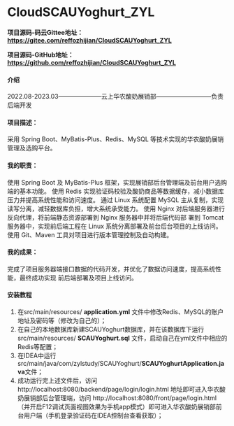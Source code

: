 # CloudSCAUYoghurt_ZYL
**项目源码-码云Gittee地址：https://gitee.com/reffozhijian/CloudSCAUYoghurt_ZYL**

**项目源码-GitHub地址：https://github.com/reffozhijian/CloudSCAUYoghurt_ZYL**

#### 介绍
2022.08-2023.03———————云上华农酸奶展销部—————————负责后端开发
#### 项目描述：
采用 Spring Boot、MyBatis-Plus、Redis、MySQL 等技术实现的华农酸奶展销管理及选购平台。
#### 我的职责：
使用 Spring Boot 及 MyBatis-Plus 框架，实现展销部后台管理端及前台用户选购端的基本功能。
使用 Redis 实现验证码校验及酸奶商品等数据缓存，减小数据库压力并提高系统性能和访问速度。
通过 Linux 系统配置 MySQL 主从复制，实现读写分离，减轻数据库负担，增大系统承受能力。
使用 Nginx 对后端服务器进行反向代理，将前端静态资源部署到 Nginx 服务器中并将后端代码部
署到 Tomcat 服务器中，实现前后端工程在 Linux 系统分离部署及前台后台项目的上线访问。
使用 Git、Maven 工具对项目进行版本管理控制及自动构建。
#### 我的成果：
完成了项目服务器端接口数据的代码开发，并优化了数据访问速度，提高系统性能，最终成功实现
前后端部署及项目上线访问。

#### 安装教程

1.  在src/main/resources/ **application.yml** 文件中修改Redis、MySQL的账户地址及密码等（修改为自己的）；
2.  在自己的本地数据库新建SCAUYoghurt数据库，并在该数据库下运行src/main/resources/ **SCAUYoghurt.sql** 文件，启动自己在yml文件中相应的Redis等配置；
3.  在IDEA中运行src/main/java/com/zylstudy/SCAUYoghurt/**SCAUYoghurtApplication.java**文件；
4.  成功运行完上述文件后，访问  http://localhost:8080/backend/page/login/login.html  地址即可进入华农酸奶展销部后台管理端，访问
    http://localhost:8080/front/page/login.html  （并开启F12调试页面视图效果为手机app模式）即可进入华农酸奶展销部前台用户端（手机登录验证码在IDEA控制台查看获取）；
